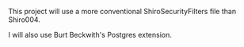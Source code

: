 This project will use a more conventional ShiroSecurityFilters file than Shiro004.   

I will also use Burt Beckwith's Postgres extension.  
